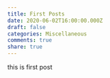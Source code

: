 ```yaml
---
title: First Posts
date: 2020-06-02T16:00:00.000Z
draft: false
categories: Miscellaneous
comments: true
share: true
---
```


this is first post
